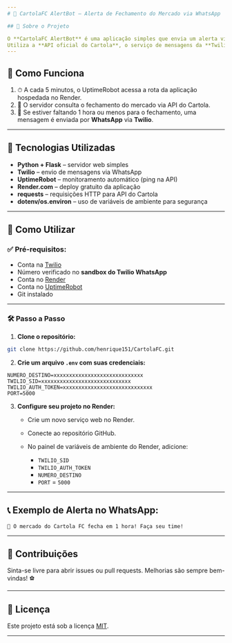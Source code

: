 ```yaml
---
# 📢 CartolaFC AlertBot – Alerta de Fechamento do Mercado via WhatsApp

## 📌 Sobre o Projeto

O **CartolaFC AlertBot** é uma aplicação simples que envia um alerta via **WhatsApp** avisando quando o mercado do **Cartola FC** está prestes a fechar (faltando 1 hora).
Utiliza a **API oficial do Cartola**, o serviço de mensagens da **Twilio**, e é hospedado gratuitamente no **Render**, com **monitoramento periódico pelo UptimeRobot**.
---
```


## 🔎 Como Funciona

1. ⏱ A cada 5 minutos, o UptimeRobot acessa a rota da aplicação hospedada no Render.
2. 🧠 O servidor consulta o fechamento do mercado via API do Cartola.
3. 📲 Se estiver faltando 1 hora ou menos para o fechamento, uma mensagem é enviada por **WhatsApp** via **Twilio**.

---

## 🧰 Tecnologias Utilizadas

- **Python + Flask** – servidor web simples
- **Twilio** – envio de mensagens via WhatsApp
- **UptimeRobot** – monitoramento automático (ping na API)
- **Render.com** – deploy gratuito da aplicação
- **requests** – requisições HTTP para API do Cartola
- **dotenv/os.environ** – uso de variáveis de ambiente para segurança

---

## 🚀 Como Utilizar

### ✅ Pré-requisitos:

- Conta na [Twilio](https://www.twilio.com/)
- Número verificado no **sandbox do Twilio WhatsApp**
- Conta no [Render](https://render.com/)
- Conta no [UptimeRobot](https://uptimerobot.com/)
- Git instalado

---

### 🛠️ Passo a Passo

1. **Clone o repositório:**

```bash
git clone https://github.com/henrique151/CartolaFC.git
```

2. **Crie um arquivo `.env` com suas credenciais:**

```env
NUMERO_DESTINO=xxxxxxxxxxxxxxxxxxxxxxxxxxxxx
TWILIO_SID=xxxxxxxxxxxxxxxxxxxxxxxxxxxxx
TWILIO_AUTH_TOKEN=xxxxxxxxxxxxxxxxxxxxxxxxxxxxx
PORT=5000
```

3. **Configure seu projeto no Render:**

   - Crie um novo serviço web no Render.
   - Conecte ao repositório GitHub.
   - No painel de variáveis de ambiente do Render, adicione:

     - `TWILIO_SID`
     - `TWILIO_AUTH_TOKEN`
     - `NUMERO_DESTINO`
     - `PORT` = `5000`

---

## 📞 Exemplo de Alerta no WhatsApp:

```
🚨 O mercado do Cartola FC fecha em 1 hora! Faça seu time!
```

---

## 🤝 Contribuições

Sinta-se livre para abrir issues ou pull requests. Melhorias são sempre bem-vindas! ⚽

---

## 📄 Licença

Este projeto está sob a licença [MIT](LICENSE).

---

